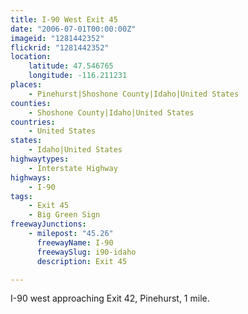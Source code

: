 ```yaml
---
title: I-90 West Exit 45
date: "2006-07-01T00:00:00Z"
imageid: "1281442352"
flickrid: "1281442352"
location:
    latitude: 47.546765
    longitude: -116.211231
places:
    - Pinehurst|Shoshone County|Idaho|United States
counties:
    - Shoshone County|Idaho|United States
countries:
    - United States
states:
    - Idaho|United States
highwaytypes:
    - Interstate Highway
highways:
    - I-90
tags:
    - Exit 45
    - Big Green Sign
freewayJunctions:
    - milepost: "45.26"
      freewayName: I-90
      freewaySlug: i90-idaho
      description: Exit 45

---
```

I-90 west approaching Exit 42, Pinehurst, 1 mile.